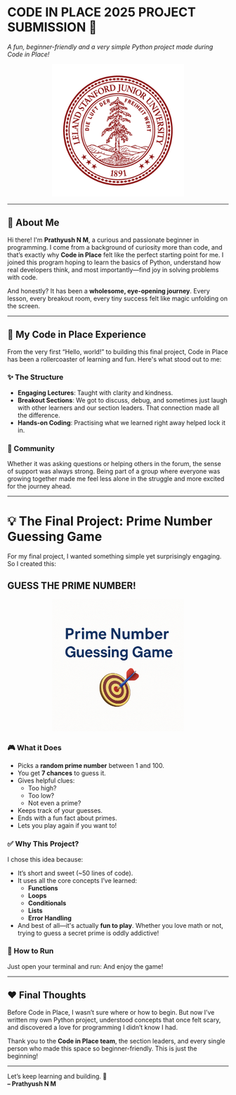 # CODE IN PLACE 2025 PROJECT SUBMISSION 📩
*A fun, beginner-friendly and a very simple Python project made during Code in Place!*

<div align="center">
  <img src="./images/stanford.png" alt="Stanford Logo" width="300"/>
</div>

---

## 👋 About Me

Hi there! I'm **Prathyush N M**, a curious and passionate beginner in programming. I come from a background of curiosity more than code, and that’s exactly why **Code in Place** felt like the perfect starting point for me. I joined this program hoping to learn the basics of Python, understand how real developers think, and most importantly—find joy in solving problems with code.

And honestly? It has been a **wholesome, eye-opening journey**. Every lesson, every breakout room, every tiny success felt like magic unfolding on the screen.

---

## 🧠 My Code in Place Experience

From the very first “Hello, world!” to building this final project, Code in Place has been a rollercoaster of learning and fun. Here's what stood out to me:

### ✨ The Structure
- **Engaging Lectures**: Taught with clarity and kindness.
- **Breakout Sections**: We got to discuss, debug, and sometimes just laugh with other learners and our section leaders. That connection made all the difference.
- **Hands-on Coding**: Practising what we learned right away helped lock it in.

### 💬 Community
Whether it was asking questions or helping others in the forum, the sense of support was always strong. Being part of a group where everyone was growing together made me feel less alone in the struggle and more excited for the journey ahead.

---

# 💡 The Final Project: Prime Number Guessing Game

For my final project, I wanted something simple yet surprisingly engaging. So I created this:

## GUESS THE PRIME NUMBER!

<div align="center">
  <img src="./images/prime_thumb.png" alt="Thumbnail of Game" width="300"/>
</div>


### 🎮 What it Does
- Picks a **random prime number** between 1 and 100.
- You get **7 chances** to guess it.
- Gives helpful clues:
  - Too high?
  - Too low?
  - Not even a prime?
- Keeps track of your guesses.
- Ends with a fun fact about primes.
- Lets you play again if you want to!

### ✅ Why This Project?
I chose this idea because:
- It’s short and sweet (~50 lines of code).
- It uses all the core concepts I’ve learned:
  - **Functions**
  - **Loops**
  - **Conditionals**
  - **Lists**
  - **Error Handling**
- And best of all—it's actually **fun to play**. Whether you love math or not, trying to guess a secret prime is oddly addictive!

### 📁 How to Run
Just open your terminal and run:
And enjoy the game!

---

## ❤️ Final Thoughts

Before Code in Place, I wasn’t sure where or how to begin. But now I’ve written my own Python project, understood concepts that once felt scary, and discovered a love for programming I didn’t know I had.

Thank you to the **Code in Place team**, the section leaders, and every single person who made this space so beginner-friendly. This is just the beginning!

---

Let’s keep learning and building. 🚀  
**– Prathyush N M**
